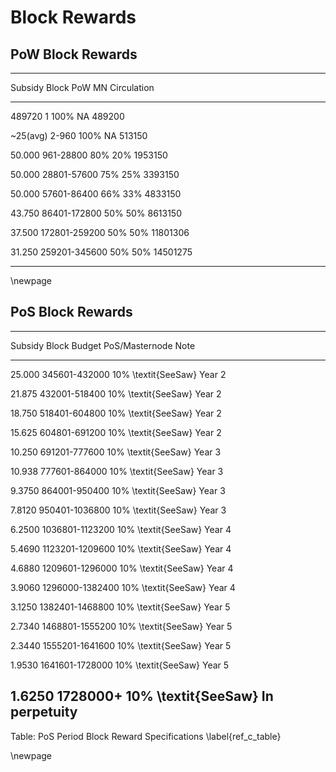 # Block Rewards

## PoW Block Rewards

---------------------------------------------------------------------------
Subsidy		 Block 	    	 PoW	  MN     Circulation
-----------  --------------- ------- ------- -------------
489720       1               100%    NA      489200

~25(avg)     2-960           100%    NA      513150

50.000       961-28800        80%    20%     1953150

50.000       28801-57600      75%    25%     3393150

50.000       57601-86400      66%    33%     4833150

43.750       86401-172800     50%    50%     8613150

37.500       172801-259200    50%    50%     11801306

31.250       259201-345600   50%     50%     14501275

---------------------------------------------------------------------------

\newpage

## PoS Block Rewards

---------------------------------------------------------------------------
Subsidy	  Block 		  Budget		PoS/Masternode		Note
--------  --------------- ----------- ------------------- ----------
25.000    345601-432000    10%			\textit{SeeSaw}		Year 2

21.875    432001-518400    10%			\textit{SeeSaw}		Year 2

18.750    518401-604800    10%			\textit{SeeSaw}		Year 2

15.625    604801-691200    10%			\textit{SeeSaw}		Year 2

10.250    691201-777600    10%			\textit{SeeSaw}		Year 3

10.938    777601-864000    10%			\textit{SeeSaw}		Year 3

9.3750    864001-950400    10%			\textit{SeeSaw}		Year 3

7.8120    950401-1036800   10%			\textit{SeeSaw}		Year 3

6.2500    1036801-1123200  10%			\textit{SeeSaw}		Year 4

5.4690    1123201-1209600  10%			\textit{SeeSaw}		Year 4

4.6880    1209601-1296000  10%			\textit{SeeSaw}		Year 4

3.9060    1296000-1382400  10%			\textit{SeeSaw}		Year 4

3.1250    1382401-1468800  10%			\textit{SeeSaw}		Year 5

2.7340    1468801-1555200  10%			\textit{SeeSaw}		Year 5

2.3440    1555201-1641600  10%			\textit{SeeSaw}		Year 5

1.9530    1641601-1728000  10%			\textit{SeeSaw}		Year 5

1.6250    1728000+         10%          \textit{SeeSaw}     In perpetuity
---------------------------------------------------------------------------

Table: PoS Period Block Reward Specifications \label{ref_c_table}

\newpage
